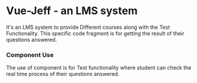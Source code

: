 # Vue-Jeff - an LMS system
It's an LMS system to provide Different courses along with the Test Functionality. This specific code fragment is for getting the result of their questions answered.

### Component Use
The use of component is for Test functionality where student can check the real time process of their questions answered.


